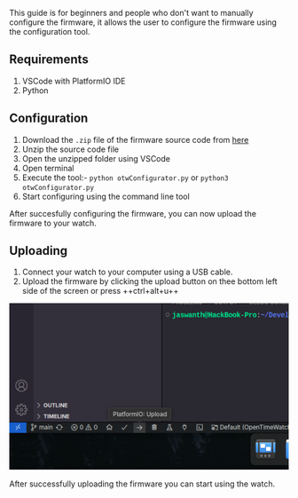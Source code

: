 This guide is for beginners and people who don't want to manually configure the firmware, it allows the user to configure the firmware using the configuration tool. 

## Requirements
1. VSCode with PlatformIO IDE
2. Python

## Configuration
1. Download the ```.zip``` file of the firmware source code from [here](https://github.com/OpenTimeWatch-Project/OpenTimeWatch-OS/releases)
2. Unzip the source code file
3. Open the unzipped folder using VSCode
4. Open terminal
5. Execute the tool:- ```python otwConfigurator.py``` or ```python3 otwConfigurator.py```
6. Start configuring using the command line tool

After succesfully configuring the firmware, you can now upload the firmware to your watch.

## Uploading
1. Connect your watch to your computer using a USB cable.
2. Upload the firmware by clicking the upload button on thee bottom left side of the screen or press ++ctrl+alt+u++

![Image title](assets/upload_button.png)

After successfully uploading the firmware you can start using the watch.